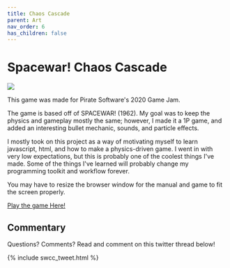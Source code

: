 ```yaml
---
title: Chaos Cascade
parent: Art
nav_order: 6
has_children: false
---
```


# Spacewar! Chaos Cascade

![](https://i.imgur.com/O8WiLs2.png)

This game was made for Pirate Software's 2020 Game Jam.

The game is based off of SPACEWAR! (1962). 
My goal was to keep the physics and gameplay mostly the same; however, I made it a 1P game,
and added an interesting bullet mechanic, sounds, and particle effects.

I mostly took on this project as a way of motivating myself to learn javascript, html, and how to make a physics-driven game. 
I went in with very low expectations, but this is probably one of the coolest things I've made.
Some of the things I've learned will probably change my programming toolkit and workflow forever.

You may have to resize the browser window for the manual and game to fit the screen properly.

[Play the game Here!](https://foldsters.github.io/art/games/chaos-cascade/title-screen)

## Commentary

Questions? Comments? Read and comment on this twitter thread below!

{% include swcc_tweet.html %}
